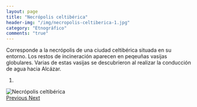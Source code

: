 ```yaml
---
layout: page
title: "Necrópolis celtibérica"
header-img: "/img/necropolis-celtiberica-1.jpg"
category: "Etnográfico"
comments: "true"
---
```



Corresponde a la necrópolis de una ciudad celtibérica situada en su entorno. Los restos de incineración aparecen en peqeuñas vasijas globulares. Varias de estas vasijas se descubrieron al realizar la conducción de agua hacia Alcázar.



<div id="myCarousel" class="carousel slide" data-ride="carousel">
  <!-- Indicators -->
  <ol class="carousel-indicators">
    <li data-target="#myCarousel" data-slide-to="0" class="active"></li>
  </ol>
  <!-- Wrapper for slides -->
  <div class="carousel-inner" role="listbox">
    <div class="item active">
      <img src="{{ site.github.url }}/img/necropolis-celtiberica-1.jpg" alt="Necrópolis celtibérica">
    </div>
  <!-- Left and right controls -->
  <a class="left carousel-control" href="#myCarousel" role="button" data-slide="prev">
    <span class="glyphicon glyphicon-chevron-left" aria-hidden="true"></span>
    <span class="sr-only">Previous</span>
  </a>
  <a class="right carousel-control" href="#myCarousel" role="button" data-slide="next">
    <span class="glyphicon glyphicon-chevron-right" aria-hidden="true"></span>
    <span class="sr-only">Next</span>
  </a>
</div>


